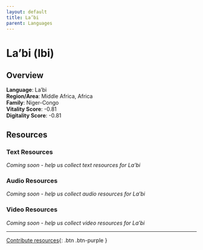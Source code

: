 ```yaml
---
layout: default
title: La’bi
parent: Languages
---
```


# La’bi (lbi)

## Overview

**Language**: La’bi  
**Region/Area**: Middle Africa, Africa  
**Family**: Niger-Congo  
**Vitality Score**: -0.81  
**Digitality Score**: -0.81  

## Resources

### Text Resources
*Coming soon - help us collect text resources for La’bi*

### Audio Resources
*Coming soon - help us collect audio resources for La’bi*

### Video Resources
*Coming soon - help us collect video resources for La’bi*

---

[Contribute resources](https://fairtrain.github.io/){: .btn .btn-purple }
